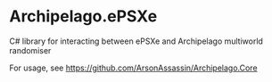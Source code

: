 # Archipelago.ePSXe
C# library for interacting between ePSXe and Archipelago multiworld randomiser

For usage, see https://github.com/ArsonAssassin/Archipelago.Core
